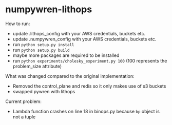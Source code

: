 # numpywren-lithops
How to run:
- update .lithops_config with your AWS credentials, buckets etc.
- update .numpywren_config with your AWS credentials, buckets etc.
- run ```python setup.py install```
- run ```python setup.py build```
- maybe more packages are required to be installed
- run ```python experiments/cholesky_experiment.py 100``` (100 represents the problem_size attribute)

What was changed compared to the original implementation:
- Removed the control_plane and redis so it only makes use of s3 buckets
- swapped pywren with lithops

Current problem:
- Lambda function crashes on line 18 in binops.py because ```bp``` object is not a tuple
